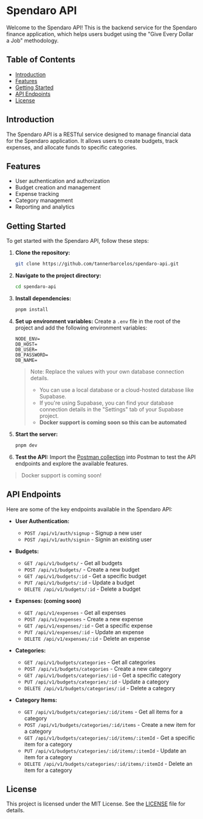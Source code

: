 # Spendaro API

Welcome to the Spendaro API! This is the backend service for the Spendaro finance application, which helps users budget using the "Give Every Dollar a Job" methodology.

## Table of Contents

- [Introduction](#introduction)
- [Features](#features)
- [Getting Started](#getting-started)
- [API Endpoints](#api-endpoints)
- [License](#license)

## Introduction

The Spendaro API is a RESTful service designed to manage financial data for the Spendaro application. It allows users to create budgets, track expenses, and allocate funds to specific categories.

## Features

- User authentication and authorization
- Budget creation and management
- Expense tracking
- Category management
- Reporting and analytics

## Getting Started

To get started with the Spendaro API, follow these steps:

1. **Clone the repository:**
    ```bash
    git clone https://github.com/tannerbarcelos/spendaro-api.git
    ```
2. **Navigate to the project directory:**
    ```bash
    cd spendaro-api
    ```
3. **Install dependencies:**
    ```bash
    pnpm install
    ```

4. **Set up environment variables:**
    Create a `.env` file in the root of the project and add the following environment variables:

    ```env
    NODE_ENV=
    DB_HOST=
    DB_USER=
    DB_PASSWORD=
    DB_NAME=
    ```
    > Note: Replace the values with your own database connection details. 
    > * You can use a local database or a cloud-hosted database like Supabase.
    > * If you're using Supabase, you can find your database connection details in the "Settings" tab of your Supabase project.
    > * **Docker support is coming soon so this can be automated**

5. **Start the server:**
    ```bash
    pnpm dev
    ```
6. **Test the API:**
    Import the [Postman collection](Spendaro.postman_collection.json) into Postman to test the API endpoints and explore the available features.

> Docker support is coming soon!

## API Endpoints

Here are some of the key endpoints available in the Spendaro API:

- **User Authentication:**
  - `POST /api/v1/auth/signup` - Signup a new user
  - `POST /api/v1/auth/signin` - Signin an existing user

- **Budgets:**
  - `GET /api/v1/budgets/` - Get all budgets
  - `POST /api/v1/budgets/` - Create a new budget
  - `GET /api/v1/budgets/:id` - Get a specific budget
  - `PUT /api/v1/budgets/:id` - Update a budget
  - `DELETE /api/v1/budgets/:id` - Delete a budget

- **Expenses: (coming soon)**
  - `GET /api/v1/expenses` - Get all expenses
  - `POST /api/v1/expenses` - Create a new expense
  - `GET /api/v1/expenses/:id` - Get a specific expense
  - `PUT /api/v1/expenses/:id` - Update an expense
  - `DELETE /api/v1/expenses/:id` - Delete an expense

- **Categories:**
  - `GET /api/v1/budgets/categories` - Get all categories
  - `POST /api/v1/budgets/categories` - Create a new category
  - `GET /api/v1/budgets/categories/:id` - Get a specific category
  - `PUT /api/v1/budgets/categories/:id` - Update a category
  - `DELETE /api/v1/budgets/categories/:id` - Delete a category

- **Category Items:**
  - `GET /api/v1/budgets/categories/:id/items` - Get all items for a category
  - `POST /api/v1/budgets/categories/:id/items` - Create a new item for a category
  - `GET /api/v1/budgets/categories/:id/items/:itemId` - Get a specific item for a category
  - `PUT /api/v1/budgets/categories/:id/items/:itemId` - Update an item for a category
  - `DELETE /api/v1/budgets/categories/:id/items/:itemId` - Delete an item for a category

## License

This project is licensed under the MIT License. See the [LICENSE](LICENSE) file for details.